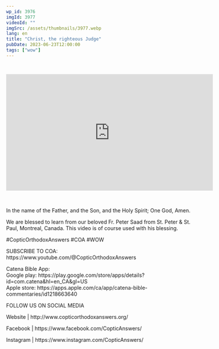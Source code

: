 ```yaml
---
wp_id: 3976
imgId: 3977
videoId: ""
imgSrc: /assets/thumbnails/3977.webp
lang: en
title: "Christ, the righteous Judge"
pubDate: 2023-06-23T12:00:00
tags: ["wow"]
---
```


<!-- page: 6 -->

<p><code></p>
<div class="video-container">
<iframe loading="lazy" width="560" height="315" src="https://www.youtube.com/embed/mfoQYv5B6bQ?si=EKhKEKkVWf6Y_HUP" title="YouTube video player" frameborder="0" allow="accelerometer; autoplay; clipboard-write; encrypted-media; gyroscope; picture-in-picture; web-share" allowfullscreen></iframe>
</div>
<p></code><br />
In the name of the Father, and the Son, and the Holy Spirit; One God, Amen.</p>
<p>We are blessed to learn from our beloved Fr. Peter Saad from St. Peter &amp; St. Paul, Montreal, Canada. This video is of course used with his blessing.</p>
<p>#CopticOrthodoxAnswers #COA #WOW</p>
<p>SUBSCRIBE TO COA:<br />
https://www.youtube.com/@CopticOrthodoxAnswers</p>
<p>Catena Bible App:<br />
Google play: https://play.google.com/store/apps/details?id=com.catena&hl=en_CA&gl=US<br />
Apple store: https://apps.apple.com/ca/app/catena-bible-commentaries/id1218663640</p>
<p>FOLLOW US ON SOCIAL MEDIA</p>
<p>Website | http://www.copticorthodoxanswers.org/</p>
<p>Facebook | https://www.facebook.com/CopticAnswers/</p>
<p>Instagram | https://www.instagram.com/CopticAnswers/</p>
